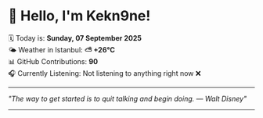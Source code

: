 # 👋 Hello, I'm Kekn9ne!

🗓️ Today is: **Sunday, 07 September 2025**  
🌤️ Weather in Istanbul: **⛅️  +26°C**  
📊 GitHub Contributions: **90**  
🎧 Currently Listening: Not listening to anything right now ❌

---

_"The way to get started is to quit talking and begin doing. — *Walt Disney*"_

---

